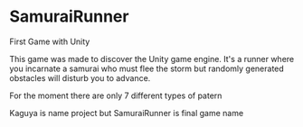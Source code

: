 # SamuraiRunner
First Game with Unity


This game was made to discover the Unity game engine.
It's a runner where you incarnate a samurai who must flee the storm but randomly generated obstacles will disturb you to advance.

For the moment there are only 7 different types of patern

Kaguya is name project but SamuraiRunner is final game name

